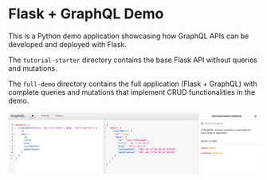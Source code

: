 # Flask + GraphQL Demo

This is a Python demo application showcasing how GraphQL APIs can be developed and deployed with Flask.

The `tutorial-starter` directory contains the base Flask API without queries and mutations.

The `full-demo` directory contains the full application (Flask + GraphQL) with complete queries and mutations that implement CRUD functionalities in the demo.

![graphiQL](graphiQL.png)
